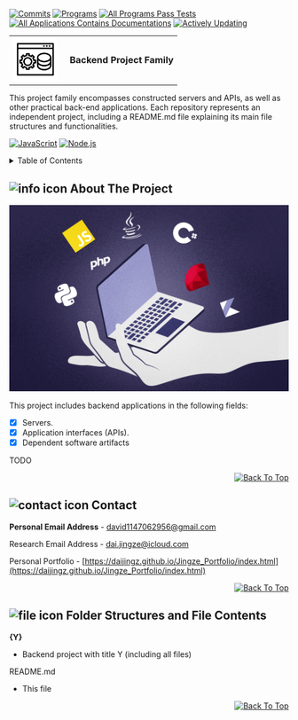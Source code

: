 [![Commits][commits-shield]][commits-url]
[![Programs][programs-shield]][programs-url]
[![All Programs Pass Tests][appt-shield]][appt-url]
[![All Applications Contains Documentations][aacd-shield]][aacd-url]
[![Actively Updating][au-shield]][au-url]

<!-- PROJECT LOGO -->
<table border="0" cellspacing="0" cellpadding="0">
  <tr>
    <td style="vertical-align: middle;">
      <img src="icon.jpg" alt="Logo" width="80" height="80" style="background-color: white;" />
    </td>
    <td style="vertical-align: middle; padding-left: 15px;">
      <h3 style="margin: 0;">Backend Project Family</h3>
    </td>
  </tr>
</table>

<p align="left">
  This project family encompasses constructed servers and APIs, as well as other practical back-end applications. Each repository represents an independent project, including a README.md file explaining its main file structures and functionalities.

[![JavaScript][js-shield]][js-url]
[![Node.js][nodejs-shield]][nodejs-url]

<!-- TABLE OF CONTENTS -->
<details>
  <summary>Table of Contents</summary>
  <ol>
    <li><img src="https://img.icons8.com/ios/50/000000/info--v1.png" width="20" alt="info icon"/><a href="#about-the-project">About The Project</a></li>
    <li><img src="https://img.icons8.com/ios/50/000000/name.png" width="20" alt="contact icon"/><a href="#contact">Contact</a></li>
    <li><img src="https://img.icons8.com/ios/50/000000/document--v1.png" width="20" alt="file icon"/><a href="#folder-structures-and-file-contents">Folder Structures and File Contents</a></li>
  </ol>
</details>



<!-- ABOUT THE PROJECT -->
<h2 id="about-the-project">
  <img src="https://img.icons8.com/ios/50/000000/info--v1.png" width="20" alt="info icon" />
  About The Project
</h2>

![alt text](Background.png)

This project includes backend applications in the following fields:

- [x] Servers.
- [x] Application interfaces (APIs).
- [x] Dependent software artifacts

TODO

<p align="right">
  <a href="#top">
    <img alt="Back To Top" src="https://img.shields.io/badge/Back_To_Top-black">
  </a>
</p>

<!-- CONTACT -->
<h2 id="contact">
  <img src="https://img.icons8.com/ios/50/000000/name.png" width="20" alt="contact icon"/>
  Contact
</h2>

**Personal Email Address** - david1147062956@gmail.com

Research Email Address - dai.jingze@icloud.com

Personal Portfolio - [https://daijingz.github.io/Jingze_Portfolio/index.html](https://daijingz.github.io/Jingze_Portfolio/index.html)

<p align="right">
  <a href="#top">
    <img alt="Back To Top" src="https://img.shields.io/badge/Back_To_Top-black">
  </a>
</p>

<h2 id="folder-structures-and-file-contents">
  <img src="https://img.icons8.com/ios/50/000000/document--v1.png" width="20" alt="file icon"/> 
  Folder Structures and File Contents
</h2>

**{Y}**
  - Backend project with title Y (including all files) 

README.md
  - This file

<p align="right">
  <a href="#top">
    <img alt="Back To Top" src="https://img.shields.io/badge/Back_To_Top-black">
  </a>
</p>

[commits-shield]: https://img.shields.io/badge/Commits-32-blue
[commits-url]: https://github.com/daijingz/Backend_Applications/commits/main/
[programs-shield]: https://img.shields.io/badge/Sub_Projects-2-green
[programs-url]: https://github.com/daijingz/Backend_Applications/
[appt-shield]: https://img.shields.io/badge/All_Programs_Verified_By_Tests-purple
[appt-url]: https://github.com/daijingz/Backend_Applications
[aacd-shield]: https://img.shields.io/badge/All_Applications_Contain_Documentations-orange
[aacd-url]: https://github.com/daijingz/Backend_Applications
[au-shield]: https://img.shields.io/badge/Actively_Updating-darkred
[au-url]: https://www.linkedin.com/in/jingze-dai/

[js-shield]: https://img.shields.io/badge/JavaScript-lightyellow
[js-url]: https://devdocs.io/javascript/
[nodejs-shield]: https://img.shields.io/badge/Node.js-darkgreen
[nodejs-url]: https://nodejs.org/docs/latest/api/
